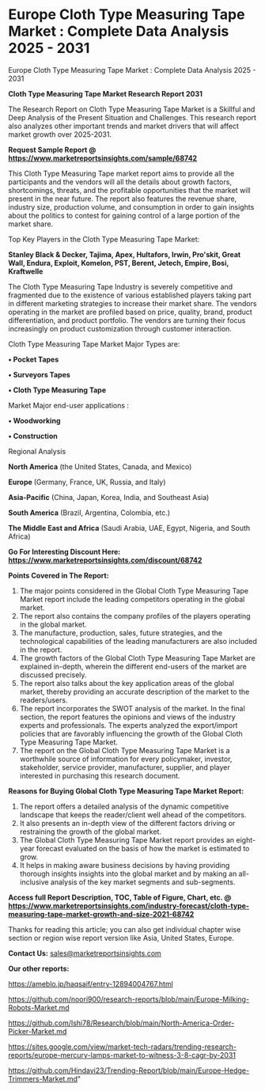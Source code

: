 # Europe Cloth Type Measuring Tape Market : Complete Data Analysis 2025 - 2031
Europe Cloth Type Measuring Tape Market : Complete Data Analysis 2025 - 2031

<strong>Cloth Type Measuring Tape Market Research Report 2031</strong>

The Research Report on Cloth Type Measuring Tape Market is a Skillful and Deep Analysis of the Present Situation and Challenges. This research report also analyzes other important trends and market drivers that will affect market growth over 2025-2031.

<strong>Request Sample Report @ <a href=https://www.marketreportsinsights.com/sample/68742>https://www.marketreportsinsights.com/sample/68742</a></strong>

This Cloth Type Measuring Tape market report aims to provide all the participants and the vendors will all the details about growth factors, shortcomings, threats, and the profitable opportunities that the market will present in the near future. The report also features the revenue share, industry size, production volume, and consumption in order to gain insights about the politics to contest for gaining control of a large portion of the market share.

Top Key Players in the Cloth Type Measuring Tape Market:

<strong>Stanley Black & Decker, Tajima, Apex, Hultafors, Irwin, Pro'skit, Great Wall, Endura, Exploit, Komelon, PST, Berent, Jetech, Empire, Bosi, Kraftwelle</strong>

The Cloth Type Measuring Tape Industry is severely competitive and fragmented due to the existence of various established players taking part in different marketing strategies to increase their market share. The vendors operating in the market are profiled based on price, quality, brand, product differentiation, and product portfolio. The vendors are turning their focus increasingly on product customization through customer interaction.

Cloth Type Measuring Tape Market Major Types are:

<strong>• Pocket Tapes

• Surveyors Tapes

• Cloth Type Measuring Tape</strong>

Market Major end-user applications :

<strong>• Woodworking

• Construction</strong>

Regional Analysis

</u><strong><b>North America</b></strong> (the United States, Canada, and Mexico)

<strong><b>Europe </b></strong>(Germany, France, UK, Russia, and Italy)

<strong><b>Asia-Pacific</b></strong> (China, Japan, Korea, India, and Southeast Asia)

<strong><b>South America</b></strong> (Brazil, Argentina, Colombia, etc.)

<strong><b>The Middle East and Africa</b></strong> (Saudi Arabia, UAE, Egypt, Nigeria, and South Africa)

<strong>Go For Interesting Discount Here: <a href=https://www.marketreportsinsights.com/discount/68742>https://www.marketreportsinsights.com/discount/68742</a></strong>

<strong>Points Covered in The Report:</strong>
<ol>
  <li>The major points considered in the Global Cloth Type Measuring Tape Market report include the leading competitors operating in the global market.</li>
  <li>The report also contains the company profiles of the players operating in the global market.</li>
  <li>The manufacture, production, sales, future strategies, and the technological capabilities of the leading manufacturers are also included in the report.</li>
  <li>The growth factors of the Global Cloth Type Measuring Tape Market are explained in-depth, wherein the different end-users of the market are discussed precisely.</li>
  <li>The report also talks about the key application areas of the global market, thereby providing an accurate description of the market to the readers/users.</li>
  <li>The report incorporates the SWOT analysis of the market. In the final section, the report features the opinions and views of the industry experts and professionals. The experts analyzed the export/import policies that are favorably influencing the growth of the Global Cloth Type Measuring Tape Market.</li>
  <li>The report on the Global Cloth Type Measuring Tape Market is a worthwhile source of information for every policymaker, investor, stakeholder, service provider, manufacturer, supplier, and player interested in purchasing this research document.</li>
</ol>
<strong>Reasons for Buying Global Cloth Type Measuring Tape Market Report:</strong>

<ol>
  <li>The report offers a detailed analysis of the dynamic competitive landscape that keeps the reader/client well ahead of the competitors.</li>
  <li>It also presents an in-depth view of the different factors driving or restraining the growth of the global market.</li>
  <li>The Global Cloth Type Measuring Tape Market report provides an eight-year forecast evaluated on the basis of how the market is estimated to grow.</li>
  <li>It helps in making aware business decisions by having providing thorough insights insights into the global market and by making an all-inclusive analysis of the key market segments and sub-segments.</li>
</ol>
<strong>Access full Report Description, TOC, Table of Figure, Chart, etc. @ <a href=https://www.marketreportsinsights.com/industry-forecast/cloth-type-measuring-tape-market-growth-and-size-2021-68742>https://www.marketreportsinsights.com/industry-forecast/cloth-type-measuring-tape-market-growth-and-size-2021-68742</a></strong>


Thanks for reading this article; you can also get individual chapter wise section or region wise report version like Asia, United States, Europe.

<strong>Contact Us:</strong>
sales@marketreportsinsights.com

<strong>Our other reports:</strong>

<a href=https://ameblo.jp/haqsaif/entry-12894004767.html>https://ameblo.jp/haqsaif/entry-12894004767.html</a>

<a href=https://github.com/noori900/research-reports/blob/main/Europe-Milking-Robots-Market.md>https://github.com/noori900/research-reports/blob/main/Europe-Milking-Robots-Market.md</a>

<a href=https://github.com/Ishi78/Research/blob/main/North-America-Order-Picker-Market.md>https://github.com/Ishi78/Research/blob/main/North-America-Order-Picker-Market.md</a>

<a href=https://sites.google.com/view/market-tech-radars/trending-research-reports/europe-mercury-lamps-market-to-witness-3-8-cagr-by-2031>https://sites.google.com/view/market-tech-radars/trending-research-reports/europe-mercury-lamps-market-to-witness-3-8-cagr-by-2031</a>

<a href=https://github.com/Hindavi23/Trending-Report/blob/main/Europe-Hedge-Trimmers-Market.md>https://github.com/Hindavi23/Trending-Report/blob/main/Europe-Hedge-Trimmers-Market.md</a>"
